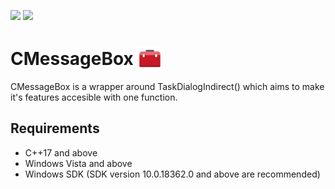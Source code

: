 ![](https://img.shields.io/badge/Current%20Release-1.0-green) ![](https://img.shields.io/badge/License-MIT-yellow)
# CMessageBox <img src="https://github.com/Davide244/CMessageBox/raw/69834c9ab05307c1887e97f8629e94a69e562276/ReadmeIcon.png" width="40" height="40" style="margin-bottom: -10px;">
CMessageBox is a wrapper around TaskDialogIndirect() which aims to make it's features accesible with one function.

## Requirements
- C++17 and above
- Windows Vista and above
- Windows SDK (SDK version 10.0.18362.0 and above are recommended)
